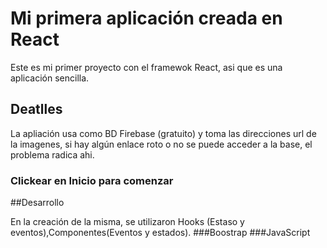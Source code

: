 # Mi primera aplicación creada en React

Este es mi primer proyecto con el framewok React, asi que es una aplicación sencilla.

## Deatlles

La apliación usa como BD Firebase (gratuito) y toma las direcciones url de la imagenes, si hay algún enlace roto o no se puede acceder a la base, el problema radica ahi.

### Clickear en Inicio para comenzar

##Desarrollo

En la creación de la misma, se utilizaron Hooks (Estaso y eventos),Componentes(Eventos y estados).
###Boostrap ###JavaScript
